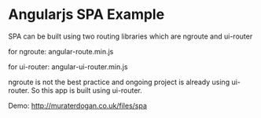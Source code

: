 # Angularjs SPA Example

SPA can be built using two routing libraries which are ngroute and ui-router

for ngroute:
angular-route.min.js

for ui-router:
angular-ui-router.min.js

ngroute is not the best practice and ongoing project is already using ui-router. So this app is built using ui-router.

Demo:
http://muraterdogan.co.uk/files/spa
